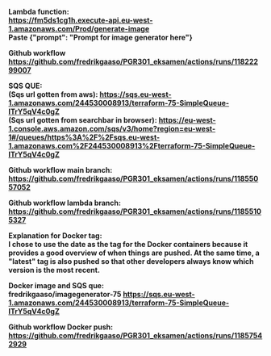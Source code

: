 <strong>Lambda function: <strong/><br/>
https://fm5ds1cg1h.execute-api.eu-west-1.amazonaws.com/Prod/generate-image <br/>
Paste {"prompt": "Prompt for image generator here"}

<strong>Github workflow<strong/><br/>
https://github.com/fredrikgaaso/PGR301_eksamen/actions/runs/11822299007

<strong>SQS QUE:<strong/><br/>
(Sqs url gotten from aws):
https://sqs.eu-west-1.amazonaws.com/244530008913/terraform-75-SimpleQueue-ITrY5qV4c0gZ <br/>
(Sqs url gotten from searchbar in browser):
https://eu-west-1.console.aws.amazon.com/sqs/v3/home?region=eu-west-1#/queues/https%3A%2F%2Fsqs.eu-west-1.amazonaws.com%2F244530008913%2Fterraform-75-SimpleQueue-ITrY5qV4c0gZ <br/>

<strong>Github workflow main branch:<strong/><br/>
https://github.com/fredrikgaaso/PGR301_eksamen/actions/runs/11855057052

<strong>Github workflow lambda branch:<strong/><br/>
https://github.com/fredrikgaaso/PGR301_eksamen/actions/runs/11855105327

<strong>Explanation for Docker tag:<strong/><br/>
I chose to use the date as the tag for the Docker containers because it provides a good overview of when things are pushed. 
At the same time, a "latest" tag is also pushed so that other developers always know which version is the most recent.<br/>

<strong>Docker image and SQS que:<strong/><br/>
fredrikgaaso/imagegenerator-75 
https://sqs.eu-west-1.amazonaws.com/244530008913/terraform-75-SimpleQueue-ITrY5qV4c0gZ <br/>

<strong>Github workflow Docker push:<strong/><br/>
https://github.com/fredrikgaaso/PGR301_eksamen/actions/runs/11857542929

